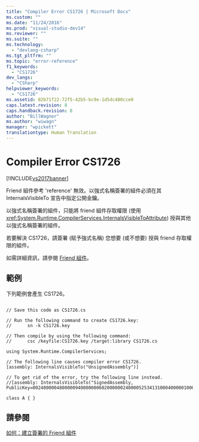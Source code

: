 ```yaml
---
title: "Compiler Error CS1726 | Microsoft Docs"
ms.custom: ""
ms.date: "11/24/2016"
ms.prod: "visual-studio-dev14"
ms.reviewer: ""
ms.suite: ""
ms.technology: 
  - "devlang-csharp"
ms.tgt_pltfrm: ""
ms.topic: "error-reference"
f1_keywords: 
  - "CS1726"
dev_langs: 
  - "CSharp"
helpviewer_keywords: 
  - "CS1726"
ms.assetid: 02b71f22-72f5-42b5-bc9e-1d5dc480cce0
caps.latest.revision: 8
caps.handback.revision: 8
author: "BillWagner"
ms.author: "wiwagn"
manager: "wpickett"
translationtype: Human Translation
---
```

# Compiler Error CS1726
[!INCLUDE[vs2017banner](../../../csharp/includes/vs2017banner.md)]

Friend 組件參考 'reference' 無效。以強式名稱簽署的組件必須在其 InternalsVisibleTo 宣告中指定公開金鑰。  
  
 以強式名稱簽署的組件，只能將 friend 組件存取權限 \(使用 <xref:System.Runtime.CompilerServices.InternalsVisibleToAttribute>\) 授與其他以強式名稱簽署的組件。  
  
 若要解決 CS1726，請簽署 \(賦予強式名稱\) 您想要 \(或不想要\) 授與 friend 存取權限的組件。  
  
 如需詳細資訊，請參閱 [Friend 組件](../Topic/Friend%20Assemblies%20\(C%23%20and%20Visual%20Basic\).md)。  
  
## 範例  
 下列範例會產生 CS1726。  
  
```  
  
// Save this code as CS1726.cs  
  
// Run the following command to create CS1726.key:  
//      sn -k CS1726.key  
  
// Then compile by using the following command:   
//      csc /keyfile:CS1726.key /target:library CS1726.cs  
  
using System.Runtime.CompilerServices;  
  
// The following line causes compiler error CS1726.  
[assembly: InternalsVisibleTo("UnsignedAssembly")]     
  
// To get rid of the error, try the following line instead.  
//[assembly: InternalsVisibleTo("SignedAssembly, PublicKey=0024000004800000940000000602000000240000525341310004000001000100031d7b6f3abc16c7de526fd67ec2926fe68ed2f9901afbc5f1b6b428bf6cd9086021a0b38b76bc340dc6ab27b65e4a593fa0e60689ac98dd71a12248ca025751d135df7b98c5f9d09172f7b62dabdd302b2a1ae688731ff3fc7a6ab9e8cf39fb73c60667e1b071ef7da5838dc009ae0119a9cbff2c581fc0f2d966b77114b2c4")]  
  
class A { }  
```  
  
## 請參閱  
 [如何：建立簽署的 Friend 組件](../Topic/How%20to:%20Create%20Signed%20Friend%20Assemblies%20\(C%23%20and%20Visual%20Basic\).md)